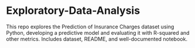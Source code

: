 # Exploratory-Data-Analysis
This repo explores the Prediction of Insurance Charges dataset using Python, developing a predictive model and evaluating it with R-squared and other metrics. Includes dataset, README, and well-documented notebook.
